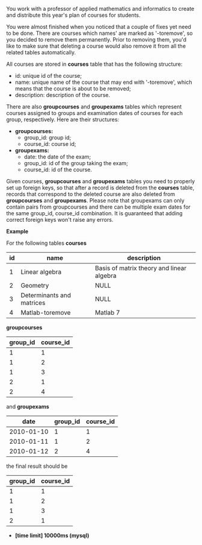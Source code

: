 You work with a professor of applied mathematics and informatics to create and distribute this year's plan of courses for students.

You were almost finished when you noticed that a couple of fixes yet need to be done. There are courses which names' are marked as '-toremove', so you decided to remove them permanently. Prior to removing them, you'd like to make sure that deleting a course would also remove it from all the related tables automatically.

All courses are stored in __courses__ table that has the following structure:

* id: unique id of the course;
* name: unique name of the course that may end with '-toremove', which means that the course is about to be removed;
* description: description of the course.

There are also __groupcourses__ and __groupexams__ tables which represent courses assigned to groups and examination dates of courses for each group, respectively. Here are their structures:

* __groupcourses:__
  + group_id: group id;
  + course_id: course id;
* __groupexams:__
  + date: the date of the exam;
  + group_id: id of the group taking the exam;
  + course_id: id of the course.
  
Given courses, __groupcourses__ and __groupexams__ tables you need to properly set up foreign keys, so that after a record is deleted from the __courses__ table, records that correspond to the deleted course are also deleted from __groupcourses__ and __groupexams__. Please note that groupexams can only contain pairs from groupcourses and there can be multiple exam dates for the same group_id, course_id combination. It is guaranteed that adding correct foreign keys won't raise any errors.

__Example__

For the following tables __courses__

|id|	name|	description|
|---|---|---|
|1|	Linear algebra	|Basis of matrix theory and linear algebra|
|2|	Geometry	|NULL|
|3|	Determinants and matrices|	NULL|
|4|	Matlab-toremove	|Matlab 7|

__groupcourses__

|group_id|	course_id|
|---|---|
|1|	1|
|1|	2|
|1|	3|
|2|	1|
|2|	4|

and __groupexams__

|date	|group_id|	course_id|
|---|---|---|
|2010-01-10|	1|	1|
|2010-01-11|	1|	2|
|2010-01-12|	2|	4|

the final result should be

|group_id|	course_id|
|---|---|
|1|	1|
|1|	2|
|1|	3|
|2|	1|

* __[time limit] 10000ms (mysql)__
